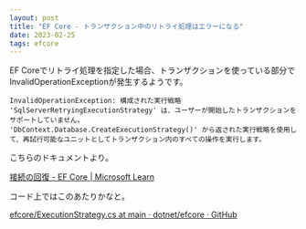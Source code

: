 ```yaml
---
layout: post
title: "EF Core - トランザクション中のリトライ処理はエラーになる"
date: 2023-02-25
tags: efcore
---
```


EF Coreでリトライ処理を指定した場合、トランザクションを使っている部分でInvalidOperationExceptionが発生するようです。

```
InvalidOperationException: 構成された実行戦略 'SqlServerRetryingExecutionStrategy' は、ユーザーが開始したトランザクションをサポートしていません。
'DbContext.Database.CreateExecutionStrategy()' から返された実行戦略を使用して、再試行可能なユニットとしてトランザクション内のすべての操作を実行します。
```

こちらのドキュメントより。

[接続の回復 - EF Core &#124; Microsoft Learn](https://learn.microsoft.com/ja-jp/ef/core/miscellaneous/connection-resiliency#execution-strategies-and-transactions)

コード上ではこのあたりかなと。

[efcore/ExecutionStrategy.cs at main · dotnet/efcore · GitHub](https://github.com/dotnet/efcore/blob/main/src/EFCore/Storage/ExecutionStrategy.cs#L385-L406)
